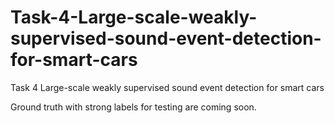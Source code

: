 # Task-4-Large-scale-weakly-supervised-sound-event-detection-for-smart-cars
Task 4 Large-scale weakly supervised sound event detection for smart cars

Ground truth with strong labels for testing are coming soon.
